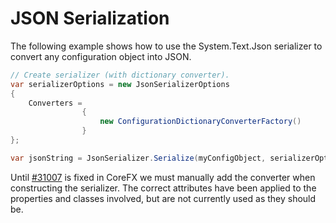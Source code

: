 ﻿# JSON Serialization

The following example shows how to use the System.Text.Json serializer to convert
any configuration object into JSON.

```cs
// Create serializer (with dictionary converter).
var serializerOptions = new JsonSerializerOptions
{
    Converters =
                {
                    new ConfigurationDictionaryConverterFactory()
                }
};

var jsonString = JsonSerializer.Serialize(myConfigObject, serializerOptions);
```

Until [#31007](https://github.com/dotnet/runtime/issues/31007) is fixed in CoreFX 
we must manually add the converter when constructing the serializer.  The correct
attributes have been applied to the properties and classes involved, but are not
currently used as they should be.
